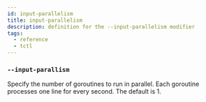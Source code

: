 ```yaml
---
id: input-parallelism
title: input-parallelism
description: definition for the --input-parallelism modifier
tags:
  - reference
  - tctl
---
```


### `--input-parallism`

Specify the number of goroutines to run in parallel.
Each goroutine processes one line for every second.
The default is 1.
